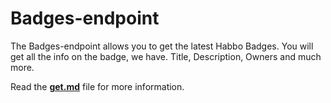 # Badges-endpoint

The Badges-endpoint allows you to get the latest Habbo Badges. You will get all the info on the badge, we have. Title, Description, Owners and much more.

Read the **[get.md](get.md)** file for more information.
